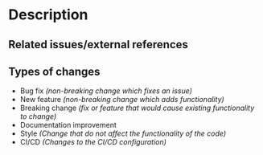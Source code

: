 <!-- Provide a general summary of your changes in the title above. -->

# Description
<!--
What do you want to achieve with this PR? Why did you write this code? What problem does this PR solve?
Describe your changes in detail and, if relevant, explain which choices you have made and why.
When making changes to the UI, make sure to include comparison screenshots!
-->

## Related issues/external references
<!--
Format issues on GitHub as `#XXX`. Tickets from support.gewis.nl can also be auto-linked by using
`ABC-YYMM-XXX`.
-->

## Types of changes
<!-- What types of changes does your code introduce? Remove all the items that do not apply: -->
- Bug fix _(non-breaking change which fixes an issue)_
- New feature _(non-breaking change which adds functionality)_
- Breaking change _(fix or feature that would cause existing functionality to change)_
- Documentation improvement
- Style _(Change that do not affect the functionality of the code)_
- CI/CD _(Changes to the CI/CD configuration)_